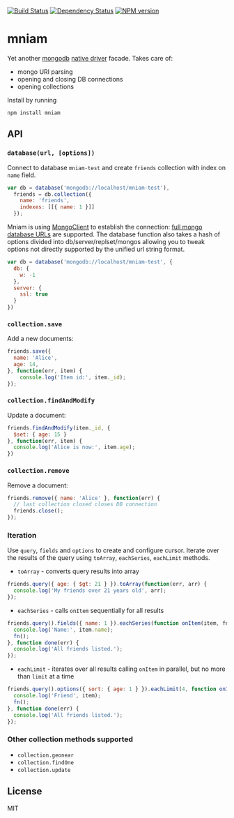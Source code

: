 [![Build Status](https://img.shields.io/travis/pirxpilot/mniam.svg)](http://travis-ci.org/pirxpilot/mniam)
[![Dependency Status](https://img.shields.io/gemnasium/pirxpilot/mniam.svg)](https://gemnasium.com/pirxpilot/mniam)
[![NPM version](https://img.shields.io/npm/v/mniam.svg)](http://badge.fury.io/js/mniam)

# mniam


Yet another [mongodb][] [native driver][2] facade.
Takes care of:

- mongo URI parsing
- opening and closing DB connections
- opening collections

Install by running

    npm install mniam

## API


### `database(url, [options])`

Connect to database `mniam-test` and create `friends` collection with index on ```name``` field.

```javascript
var db = database('mongodb://localhost/mniam-test'),
  friends = db.collection({
    name: 'friends',
    indexes: [[{ name: 1 }]]
  });
```

Mniam is using [MongoClient][3] to establish the connection: [full mongo database URLs][4] are
supported. The database function also takes a hash of options divided into db/server/replset/mongos
allowing you to tweak options not directly supported by the unified url string format.

```javascript
var db = database('mongodb://localhost/mniam-test', {
  db: {
    w: -1
  },
  server: {
    ssl: true
  }
})
```

### `collection.save`

Add a new documents:

```javascript
friends.save({
  name: 'Alice',
  age: 14,
}, function(err, item) {
	console.log('Item id:', item._id);
});
```

### `collection.findAndModify`

Update a document:

```javascript
friends.findAndModify(item._id, {
  $set: { age: 15 }
}, function(err, item) {
  console.log('Alice is now:', item.age);
})
```

### `collection.remove`

Remove a document:

```javascript
friends.remove({ name: 'Alice' }, function(err) {
  // last collection closed closes DB connection
  friends.close();
});
```

### Iteration

Use `query`, `fields` and `options` to create and configure cursor.
Iterate over the results of the query using `toArray`, `eachSeries`, `eachLimit` methods.

- `toArray` - converts query results into array

```javascript
friends.query({ age: { $gt: 21 } }).toArray(function(err, arr) {
  console.log('My friends over 21 years old', arr);
});
```

- `eachSeries` - calls `onItem` sequentially for all results

```javascript
friends.query().fields({ name: 1 }).eachSeries(function onItem(item, fn) {
  console.log('Name:', item.name);
  fn();
}, function done(err) {
  console.log('All friends listed.');
});
```

- `eachLimit` - iterates over all results calling `onItem` in parallel, but no more than `limit` at a time

```javascript
friends.query().options({ sort: { age: 1 } }).eachLimit(4, function onItem(item, fn) {
  console.log('Friend', item);
  fn();
}, function done(err) {
  console.log('All friends listed.');
});
```

### Other collection methods supported

- `collection.geonear`
- `collection.findOne`
- `collection.update`

## License

MIT


[mongodb]: http://www.mongodb.org
[2]: http://github.com/mongodb/node-mongodb-native.git
[3]: http://mongodb.github.io/node-mongodb-native/driver-articles/mongoclient.html
[4]: http://mongodb.github.io/node-mongodb-native/driver-articles/mongoclient.html#the-url-connection-format

